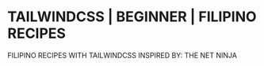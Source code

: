 # TAILWINDCSS | BEGINNER | FILIPINO RECIPES
 FILIPINO RECIPES WITH TAILWINDCSS
 INSPIRED BY: THE NET NINJA
